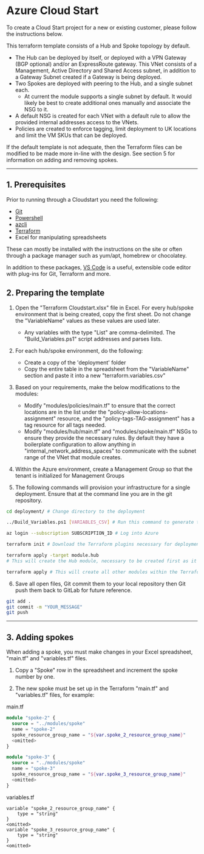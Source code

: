 # Azure Cloud Start

To create a Cloud Start project for a new or existing customer, please follow the instructions below.

This terraform template consists of a Hub and Spoke topology by default.
* The Hub can be deployed by itself, or deployed with a VPN Gateway (BGP optional) and/or an ExpressRoute gateway. This VNet consists of a Management, Active Directory and Shared Access subnet, in addition to a Gateway Subnet created if a Gateway is being deployed.
* Two Spokes are deployed with peering to the Hub, and a single subnet each.
  * At current the module supports a single subnet by default. It would likely be best to create additional ones manually and associate the NSG to it. 
* A default NSG is created for each VNet with a default rule to allow the provided internal addresses access to the VNets.
* Policies are created to enforce tagging, limit deployment to UK locations and limit the VM SKUs that can be deployed.

If the default template is not adequate, then the Terraform files can be modified to be made more in-line with the design. See section 5 for information on adding and removing spokes.

---

## 1. Prerequisites

Prior to running through a Cloudstart you need the following:
* [Git](https://git-scm.com/)
* [Powershell](https://github.com/PowerShell/PowerShell)
* [azcli](https://docs.microsoft.com/en-us/cli/azure/install-azure-cli?view=azure-cli-latest)
* [Terraform](https://www.terraform.io/)
* Excel for manipulating spreadsheets

These can mostly be installed with the instructions on the site or often through a package manager such as yum/apt, homebrew or chocolatey.

In addition to these packages, [VS Code](https://code.visualstudio.com/) is a useful, extensible code editor with plug-ins for Git, Terraform and more.

## 2. Preparing the template

1. Open the "Terraform Cloudstart.xlsx" file in Excel. For every hub/spoke environment that is being created, copy the first sheet. Do not change the "VariableName" values as these values are used later.
    * Any variables with the type "List" are comma-delimited. The "Build_Variables.ps1" script addresses and parses lists.

2. For each hub/spoke environment, do the following:
    * Create a copy of the 'deployment' folder
    * Copy the entire table in the spreadsheet from the "VariableName" section and paste it into a new "terraform.variables.csv"

3. Based on your requirements, make the below modifications to the modules:
    * Modify "modules/policies/main.tf" to ensure that the correct locations are in the list under the "policy-allow-locations-assignment" resource, and the "policy-tags-TAG-assignment" has a tag resource for all tags needed.
    * Modify "modules/hub/main.tf" and "modules/spoke/main.tf" NSGs to ensure they provide the necessary rules. By default they have a boilerplate configuration to allow anything in "internal_network_address_spaces" to communicate with the subnet range of the VNet that module creates.

4. Within the Azure environment, create a Management Group so that the tenant is initialized for Management Groups

5. The following commands will provision your infrastructure for a single deployment. Ensure that at the command line you are in the git repository.

```bash
cd deployment/ # Change directory to the deployment

../Build_Variables.ps1 [VARIABLES_CSV] # Run this command to generate the resources Terraform needs. It will look for "./terraform.variables.csv" by default. This must be ran with Powershell or Powershell Core depending on platform.

az login --subscription SUBSCRIPTION_ID # Log into Azure

terraform init # Download the Terraform plugins necessary for deployment, and pull the modules down for use.

terraform apply -target module.hub 
# This will create the Hub module, necessary to be created first as it carries some dependencies for Spoke modules. It will provide information on what is to be created, and prompt for you to continue.

terraform apply # This will create all other modules within the Terraform template, including all spokes and policies.
```

6. Save all open files, Git commit them to your local repository then Git push them back to GitLab for future reference.

```bash
git add .
git commit -m "YOUR_MESSAGE"
git push
```

---

## 3. Adding spokes

When adding a spoke, you must make changes in your Excel spreadsheet, "main.tf" and "variables.tf" files. 

1. Copy a "Spoke" row in the spreadsheet and increment the spoke number by one.

2. The new spoke must be set up in the Terraform "main.tf" and "variables.tf" files, for example:

main.tf
```terraform
module "spoke-2" {
  source = "../modules/spoke"
  name = "spoke-2"
  spoke_resource_group_name = "${var.spoke_2_resource_group_name}"
  <omitted>
}

module "spoke-3" {
  source = "../modules/spoke"
  name = "spoke-3"
  spoke_resource_group_name = "${var.spoke_3_resource_group_name}"
  <omitted>
}
```

variables.tf
```
variable "spoke_2_resource_group_name" {
    type = "string"
}
<omitted>
variable "spoke_3_resource_group_name" {
    type = "string"
}
<omitted>
```

